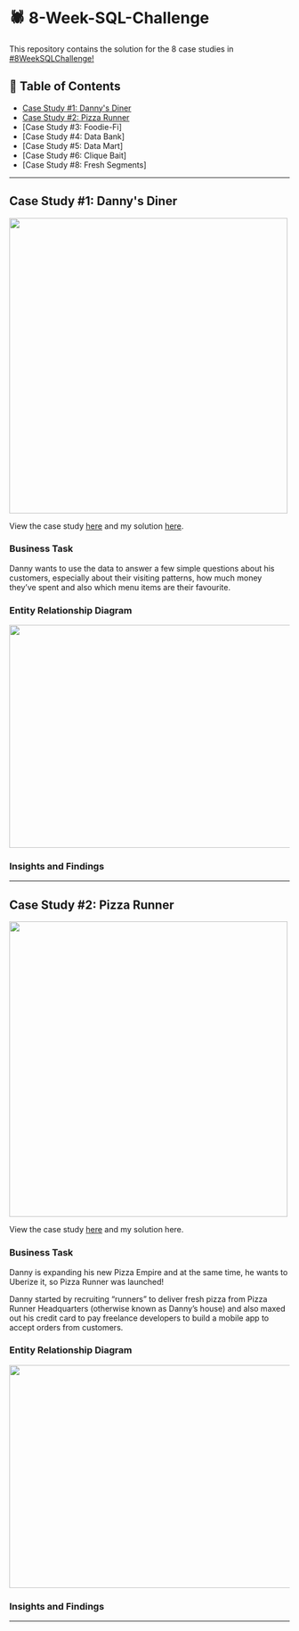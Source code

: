 # :spider: 8-Week-SQL-Challenge

This repository contains the solution for the 8 case studies in [#8WeekSQLChallenge!](https://8weeksqlchallenge.com/)

## :memo: Table of Contents

- [Case Study #1: Danny's Diner](#case-study-1-dannys-diner)
- [Case Study #2: Pizza Runner](#case-study-2-pizza-runner)
- [Case Study #3: Foodie-Fi]
- [Case Study #4: Data Bank]
- [Case Study #5: Data Mart]
- [Case Study #6: Clique Bait]
- [Case Study #8: Fresh Segments]

***

## Case Study #1: Danny's Diner

<img src="https://user-images.githubusercontent.com/120264629/212469310-60bfccab-1075-453a-b8b5-3892a80e409a.png" width="500" height="530" />

View the case study [here](https://8weeksqlchallenge.com/case-study-1/) and my solution [here](https://github.com/bivekbasu/8-Week-SQL-Challenge/blob/main/Case%20Study%20%231-Danny's%20Diner/Solution.md).

### Business Task

Danny wants to use the data to answer a few simple questions about his customers, especially about their visiting patterns, how much money they’ve spent and also which menu items are their favourite.

### Entity Relationship Diagram

<img src="https://user-images.githubusercontent.com/120264629/212469760-73c0b9d7-7ad0-4ca7-a691-173755b4dd14.png" width="730" height="400" />

### Insights and Findings
***

## Case Study #2: Pizza Runner

<img src="https://user-images.githubusercontent.com/120264629/212469990-7487ab8c-1841-498b-9915-03be7279c1d0.png" width="500" height="530" />

View the case study [here](https://8weeksqlchallenge.com/case-study-2/) and my solution here.

### Business Task

Danny is expanding his new Pizza Empire and at the same time, he wants to Uberize it, so Pizza Runner was launched!

Danny started by recruiting “runners” to deliver fresh pizza from Pizza Runner Headquarters (otherwise known as Danny’s house) and also maxed out his credit card to pay freelance developers to build a mobile app to accept orders from customers.

### Entity Relationship Diagram

<img src="https://user-images.githubusercontent.com/81607668/127271531-0b4da8c7-8b24-4a14-9093-0795c4fa037e.png" width="730" height="400" />

### Insights and Findings
*** 



